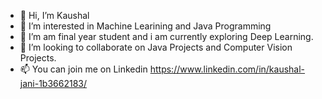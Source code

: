 - 👋 Hi, I’m Kaushal
- 👀 I’m interested in Machine Learining and Java Programming
- 🌱 I’m am final year student and i am currently exploring  Deep Learning.
- 💞️ I’m looking to collaborate on Java Projects and Computer Vision Projects.
- 📫 You can join me on Linkedin https://www.linkedin.com/in/kaushal-jani-1b3662183/

<!---
jKaushalb/jKaushalb is a ✨ special ✨ repository because its `README.md` (this file) appears on your GitHub profile.
You can click the Preview link to take a look at your changes.
--->
